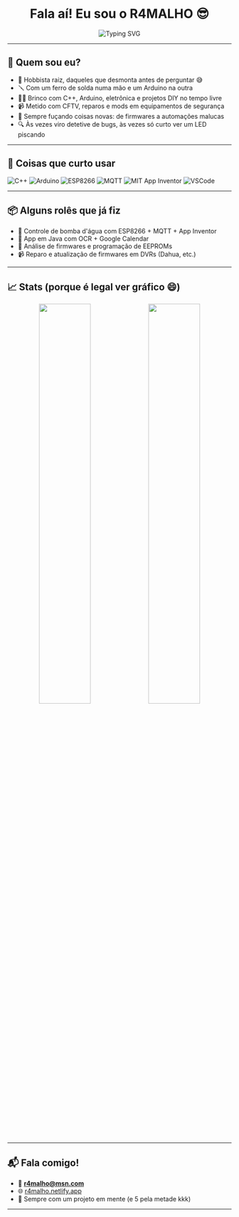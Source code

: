 <h1 align="center">Fala aí! Eu sou o R4MALHO 😎</h1>

<p align="center">
  <img src="https://readme-typing-svg.demolab.com?font=Fira+Code&weight=500&size=22&pause=1000&center=true&vCenter=true&width=500&lines=Hobbista%20curioso%20e%20apaixonado;por%20tecnologia%2C%20CFTV%2C%20Arduino%20e%20C%2B%2B;Códigos%2C%20e%20um%20ferro%20de%20solda%20na%20mão!" alt="Typing SVG" />
</p>

---

## 🧰 Quem sou eu?

- 🔌 Hobbista raiz, daqueles que desmonta antes de perguntar 😅  
- 🪛 Com um ferro de solda numa mão e um Arduino na outra  
- 👨‍💻 Brinco com C++, Arduino, eletrônica e projetos DIY no tempo livre  
- 📹 Metido com CFTV, reparos e mods em equipamentos de segurança  
- 🧠 Sempre fuçando coisas novas: de firmwares a automações malucas  
- 🔍 Às vezes viro detetive de bugs, às vezes só curto ver um LED piscando  

---

## 🔧 Coisas que curto usar

![C++](https://img.shields.io/badge/C%2B%2B-00599C?style=for-the-badge&logo=cplusplus&logoColor=white)
![Arduino](https://img.shields.io/badge/Arduino-00979D?style=for-the-badge&logo=arduino&logoColor=white)
![ESP8266](https://img.shields.io/badge/ESP8266-000000?style=for-the-badge&logo=espressif&logoColor=white)
![MQTT](https://img.shields.io/badge/MQTT-660066?style=for-the-badge&logo=eclipse&logoColor=white)
![MIT App Inventor](https://img.shields.io/badge/MIT%20App%20Inventor-EF6C00?style=for-the-badge)
![VSCode](https://img.shields.io/badge/VS%20Code-007ACC?style=for-the-badge&logo=visual-studio-code&logoColor=white)

---

## 📦 Alguns rolês que já fiz

- 🔧 Controle de bomba d'água com ESP8266 + MQTT + App Inventor  
- 📲 App em Java com OCR + Google Calendar  
- 💾 Análise de firmwares e programação de EEPROMs  
- 📹 Reparo e atualização de firmwares em DVRs (Dahua, etc.)  

---

## 📈 Stats (porque é legal ver gráfico 😄)

<p align="center">
  <img width="48%" src="https://github-readme-stats.vercel.app/api?username=R4MALHO&show_icons=true&theme=tokyonight&hide_title=true" />
  <img width="48%" src="https://github-readme-streak-stats.herokuapp.com/?user=R4MALHO&theme=tokyonight" />
</p>

---

## 📬 Fala comigo!

- 📧 **r4malho@msn.com**
- 🌐 [r4malho.netlify.app](https://r4malho.netlify.app)
- 🧠 Sempre com um projeto em mente (e 5 pela metade kkk)

---

<!---
R4MALHO/R4MALHO is a ✨ special ✨ repository because its `README.md` appears on your GitHub profile.
You can click the Preview link to check it out!
--->

